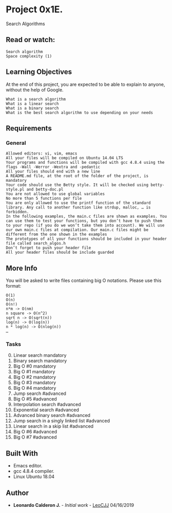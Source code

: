 # Project 0x1E.

Search Algorithms


## Read or watch:

    Search algorithm
    Space complexity (1)


## Learning Objectives

At the end of this project, you are expected to be able to explain to anyone, without the help of Google.

    What is a search algorithm
    What is a linear search
    What is a binary search
    What is the best search algorithm to use depending on your needs

## Requirements

### General


    Allowed editors: vi, vim, emacs
    All your files will be compiled on Ubuntu 14.04 LTS
    Your programs and functions will be compiled with gcc 4.8.4 using the flags -Wall -Werror -Wextra and -pedantic
    All your files should end with a new line
    A README.md file, at the root of the folder of the project, is mandatory
    Your code should use the Betty style. It will be checked using betty-style.pl and betty-doc.pl
    You are not allowed to use global variables
    No more than 5 functions per file
    You are only allowed to use the printf function of the standard library. Any call to another function like strdup, malloc, … is forbidden.
    In the following examples, the main.c files are shown as examples. You can use them to test your functions, but you don’t have to push them to your repo (if you do we won’t take them into account). We will use our own main.c files at compilation. Our main.c files might be different from the one shown in the examples
    The prototypes of all your functions should be included in your header file called search_algos.h
    Don’t forget to push your header file
    All your header files should be include guarded

## More Info

You will be asked to write files containing big O notations. Please use this format:

    O(1)
    O(n)
    O(n!)
    n*m -> O(nm)
    n square -> O(n^2)
    sqrt n -> O(sqrt(n))
    log(n) -> O(log(n))
    n * log(n) -> O(nlog(n))
    …


### Tasks

 0. Linear search mandatory 
 1. Binary search mandatory 
 2. Big O #0 mandatory 
 3. Big O #1 mandatory 
 4. Big O #2 mandatory 
 5. Big O #3 mandatory
 6. Big O #4 mandatory 
 7. Jump search #advanced 
 8. Big O #5 #advanced 
 9. Interpolation search #advanced 
 10. Exponential search #advanced 
 11. Advanced binary search #advanced 
 12. Jump search in a singly linked list #advanced 
 13. Linear search in a skip list #advanced 
 14. Big O #6 #advanced 
 15. Big O #7 #advanced 


## Built With

* Emacs editor.
* gcc 4.8.4 compiler.
* Linux Ubuntu 18.04


## Author

* **Leonardo Calderon J.** - *Initial work* - [LeoCJJ](https://github.com/leocjj)
04/16/2019

